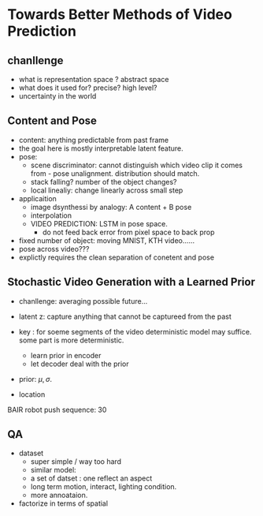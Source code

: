 # Towards Better Methods of Video Prediction

## chanllenge
- what is representation space ? abstract space
- what does it used for? precise? high level?
- uncertainty in the world

## Content and Pose 
- content: anything predictable from past frame
- the goal here is mostly interpretable latent feature.
- pose: 
    + scene discriminator: cannot distinguish which video clip it comes from - pose unalignment. distribution should match. 
    + stack falling? number of the object changes?
    + local linealiy: change linearly across small step
- applicaition
    + image dsynthessi by analogy: A content + B pose 
    + interpolation
    + VIDEO PREDICTION: LSTM in pose space.
        * do not feed back error from pixel space to back prop
- fixed number of object: moving MNIST, KTH video......
- pose across video???
- explictly requires the clean separation of conetent and pose

## Stochastic Video Generation with a Learned Prior
- chanllenge:  averaging possible future...
- latent z: capture anything that cannot be captureed from the past
- key : for soeme segments of the video deterministic model may suffice. some part is more deterministic.
    + learn prior in encoder
    + let decoder deal with the prior
- prior: $\mu, \sigma$.

- location

BAIR robot push sequence: 30

## QA
- dataset
    + super simple / way too hard
    + similar model: 
    + a set of datset : one reflect an aspect
    + long term motion, interact, lighting condition.
    + more annoataion.
- factorize in terms of spatial 
